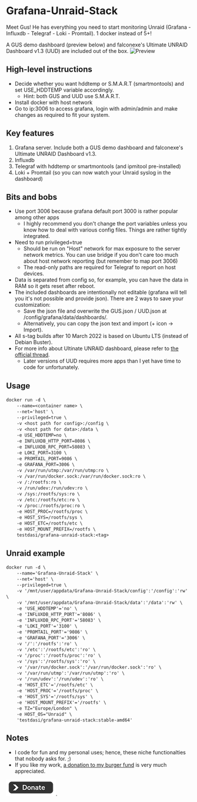 # Grafana-Unraid-Stack
Meet Gus! He has everything you need to start monitoring Unraid (Grafana - Influxdb - Telegraf - Loki - Promtail). 1 docker instead of 5+!

A GUS demo dashboard (preview below) and falconexe's Ultimate UNRAID Dashboard v1.3 (UUD) are included out of the box.
![Preview](https://raw.githubusercontent.com/testdasi/grafana-unraid-stack-base/master/grafana-unraid-stack-screen.png)

## High-level instructions
* Decide whether you want hddtemp or S.M.A.R.T (smartmontools) and set USE_HDDTEMP variable accordingly.
  * Hint: both GUS and UUD use S.M.A.R.T.
* Install docker with host network
* Go to ip:3006 to access grafana, login with admin/admin and make changes as required to fit your system.

## Key features
1. Grafana server. Include both a GUS demo dashboard and falconexe's Ultimate UNRAID Dashboard v1.3.
1. Influxdb
1. Telegraf with hddtemp or smartmontools (and ipmitool pre-installed)
1. Loki + Promtail (so you can now watch your Unraid syslog in the dashboard)

## Bits and bobs
* Use port 3006 because grafana default port 3000 is rather popular among other apps
  * I highly recommend you don't change the port variables unless you know how to deal with various config files. Things are rather tightly integrated.
* Need to run privileged=true
  * Should be run on "Host" network for max exposure to the server network metrics. You can use bridge if you don't care too much about host network reporting (but remember to map port 3006)
  * The read-only paths are required for Telegraf to report on host devices.
* Data is separated from config so, for example, you can have the data in RAM so it gets reset after reboot.
* The included dashboards are intentionally not editable (grafana will tell you it's not possible and provide json). There are 2 ways to save your customization:
  * Save the json file and overwrite the GUS.json / UUD.json at /config/grafana/data/dashboards/.
  * Alternatively, you can copy the json text and import (+ icon -> Import).
* All s-tag builds after 10 March 2022 is based on Ubuntu LTS (instead of Debian Buster).
* For more info about Ultinate UNRAID dashboard, please refer to [the official thread](https://forums.unraid.net/topic/96895-ultimate-unraid-dashboard-uud/).
  * Later versions of UUD requires more apps than I yet have time to code for unfortunately.

## Usage
    docker run -d \
        --name=<container name> \
        --net='host' \
        --privileged=true \
        -v <host path for config>:/config \
        -v <host path for data>:/data \
        -e USE_HDDTEMP=no \
        -e INFLUXDB_HTTP_PORT=8086 \
        -e INFLUXDB_RPC_PORT=58083 \
        -e LOKI_PORT=3100 \
        -e PROMTAIL_PORT=9086 \
        -e GRAFANA_PORT=3006 \
        -v /var/run/utmp:/var/run/utmp:ro \
        -v /var/run/docker.sock:/var/run/docker.sock:ro \
        -v /:/rootfs:ro \
        -v /run/udev:/run/udev:ro \
        -v /sys:/rootfs/sys:ro \
        -v /etc:/rootfs/etc:ro \
        -v /proc:/rootfs/proc:ro \
        -e HOST_PROC=/rootfs/proc \
        -e HOST_SYS=/rootfs/sys \
        -e HOST_ETC=/rootfs/etc \
        -e HOST_MOUNT_PREFIX=/rootfs \
        testdasi/grafana-unraid-stack:<tag>

## Unraid example
    docker run -d \
        --name='Grafana-Unraid-Stack' \
        --net='host' \
        --privileged=true \
        -v '/mnt/user/appdata/Grafana-Unraid-Stack/config':'/config':'rw' \
        -v '/mnt/user/appdata/Grafana-Unraid-Stack/data':'/data':'rw' \
        -e 'USE_HDDTEMP'='no' \
        -e 'INFLUXDB_HTTP_PORT'='8086' \
        -e 'INFLUXDB_RPC_PORT'='58083' \
        -e 'LOKI_PORT'='3100' \
        -e 'PROMTAIL_PORT'='9086' \
        -e 'GRAFANA_PORT'='3006' \
        -v '/':'/rootfs':'ro' \
        -v '/etc':'/rootfs/etc':'ro' \
        -v '/proc':'/rootfs/proc':'ro' \
        -v '/sys':'/rootfs/sys':'ro' \
        -v '/var/run/docker.sock':'/var/run/docker.sock':'ro' \
        -v '/var/run/utmp':'/var/run/utmp':'ro' \
        -v '/run/udev':'/run/udev':'ro' \
        -e 'HOST_ETC'='/rootfs/etc' \
        -e 'HOST_PROC'='/rootfs/proc' \
        -e 'HOST_SYS'='/rootfs/sys' \
        -e 'HOST_MOUNT_PREFIX'='/rootfs' \
        -e TZ="Europe/London" \
        -e HOST_OS="Unraid" \
        'testdasi/grafana-unraid-stack:stable-amd64'

## Notes
* I code for fun and my personal uses; hence, these niche functionalties that nobody asks for. ;)
* If you like my work, [a donation to my burger fund](https://paypal.me/mersenne) is very much appreciated.

[![Donate](https://raw.githubusercontent.com/testdasi/testdasi-unraid-repo/master/donate-button-small.png)](https://paypal.me/mersenne). 
